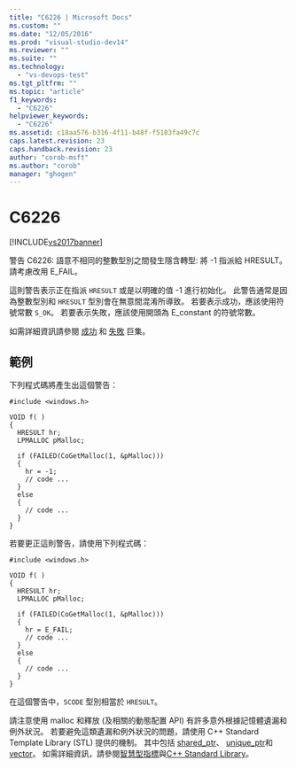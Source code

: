 ```yaml
---
title: "C6226 | Microsoft Docs"
ms.custom: ""
ms.date: "12/05/2016"
ms.prod: "visual-studio-dev14"
ms.reviewer: ""
ms.suite: ""
ms.technology: 
  - "vs-devops-test"
ms.tgt_pltfrm: ""
ms.topic: "article"
f1_keywords: 
  - "C6226"
helpviewer_keywords: 
  - "C6226"
ms.assetid: c18aa576-b316-4f11-b48f-f5183fa49c7c
caps.latest.revision: 23
caps.handback.revision: 23
author: "corob-msft"
ms.author: "corob"
manager: "ghogen"
---
```

# C6226
[!INCLUDE[vs2017banner](../code-quality/includes/vs2017banner.md)]

警告 C6226: 語意不相同的整數型別之間發生隱含轉型: 將 \-1 指派給 HRESULT。  請考慮改用 E\_FAIL。  
  
 這則警告表示正在指派 `HRESULT` 或是以明確的值 \-1 進行初始化。  此警告通常是因為整數型別和 `HRESULT` 型別會在無意間混淆所導致。  若要表示成功，應該使用符號常數 `S_OK`。  若要表示失敗，應該使用開頭為 E\_constant 的符號常數。  
  
 如需詳細資訊請參閱 [成功](http://go.microsoft.com/fwlink/?LinkId=92738) 和 [失敗](ms-help://MS.VSCC.2003/MS.MSDNQTR.2003FEB.1033/com/htm/error_899v.htm) 巨集。  
  
## 範例  
 下列程式碼將產生出這個警告：  
  
```  
#include <windows.h>  
  
VOID f( )  
{  
  HRESULT hr;  
  LPMALLOC pMalloc;  
  
  if (FAILED(CoGetMalloc(1, &pMalloc)))  
  {  
    hr = -1;  
    // code ...  
  }  
  else  
  {  
    // code ...  
  }  
}  
```  
  
 若要更正這則警告，請使用下列程式碼：  
  
```  
#include <windows.h>  
  
VOID f( )  
{  
  HRESULT hr;  
  LPMALLOC pMalloc;  
  
  if (FAILED(CoGetMalloc(1, &pMalloc)))  
  {  
    hr = E_FAIL;  
    // code ...  
  }  
  else  
  {  
    // code ...  
  }  
}  
```  
  
 在這個警告中，`SCODE` 型別相當於 `HRESULT`。  
  
 請注意使用 malloc 和釋放 \(及相關的動態配置 API\) 有許多意外根據記憶體遺漏和例外狀況。  若要避免這類遺漏和例外狀況的問題，請使用 C\+\+ Standard Template Library \(STL\) 提供的機制。  其中包括 [shared\_ptr](/visual-cpp/standard-library/shared-ptr-class)、 [unique\_ptr](/visual-cpp/standard-library/unique-ptr-class)和 [vector](../Topic/%3Cvector%3E.md)。  如需詳細資訊，請參閱[智慧型指標](/visual-cpp/cpp/smart-pointers-modern-cpp)與[C\+\+ Standard Library](/visual-cpp/standard-library/cpp-standard-library-reference)。